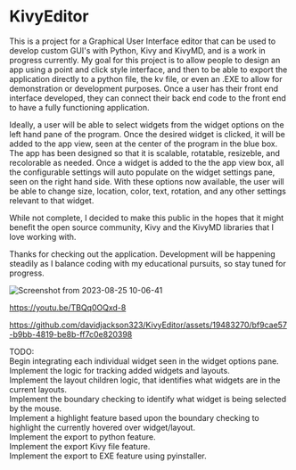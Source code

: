 # KivyEditor
This is a project for a Graphical User Interface editor that can be used to develop custom GUI's with Python, Kivy and KivyMD, and is a work in progress currently.
My goal for this project is to allow people to design an app using a point and click style interface, and then to be able to export the application directly to a
python file, the kv file, or even an .EXE to allow for demonstration or development purposes. Once a user has their front end interface developed, they can connect their
back end code to the front end to have a fully functioning application.

Ideally, a user will be able to select widgets from the widget options on the left hand pane of the program. Once the desired widget is clicked, it will be added to the 
app view, seen at the center of the program in the blue box. The app has been designed so that it is scalable, rotatable, resizeble, and recolorable as needed. 
Once a widget is added to the the app view box, all the configurable settings will auto populate on the widget settings pane, seen on the right hand side. 
With these options now available, the user will be able to change size, location, color, text, rotation, and any other settings relevant to that widget. 

While not complete, I decided to make this public in the hopes that it might benefit the open source community, Kivy and the KivyMD libraries that I love working with. 

Thanks for checking out the application. Development will be happening steadily as I balance coding with my educational pursuits, so stay tuned for progress. 


![Screenshot from 2023-08-25 10-06-41](https://github.com/davidjackson323/KivyEditor/assets/19483270/0da6c880-58a0-4d74-a5bf-0ee5e22f5a71)

https://youtu.be/TBQq0OQxd-8




https://github.com/davidjackson323/KivyEditor/assets/19483270/bf9cae57-b9bb-4819-be8b-ff7c0e820398


TODO:  
Begin integrating each individual widget seen in the widget options pane.  
Implement the logic for tracking added widgets and layouts.  
Implement the layout children logic, that identifies what widgets are in the current layouts.  
Implement the boundary checking to identify what widget is being selected by the mouse.  
Implement a highlight feature based upon the boundary checking to highlight the currently hovered over widget/layout.  
Implement the export to python feature.  
Implement the export Kivy file feature.  
Implement the export to EXE feature using pyinstaller.   


